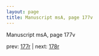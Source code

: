 ```yaml
---
layout: page
title: Manuscript msA, page 177v
---
```


Manuscript msA, page 177v

prev:  [177r](../177r) | next:  [178r](../178r)